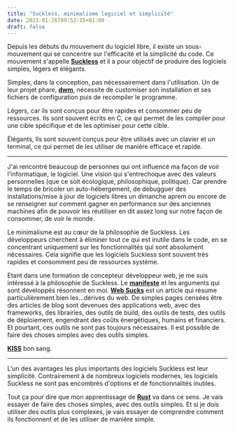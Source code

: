 ```yaml
---
title: "Suckless, minimalisme logiciel et simplicité"
date: 2023-01-26T09:52:15+01:00
draft: false
---
```


Depuis les débuts du mouvement du logiciel libre, il existe un sous-mouvement qui se concentre sur l'efficacité et la simplicité du code. Ce mouvement s'appelle [**Suckless**](https://suckless.org/) et il a pour objectif de produire des logiciels simples, légers et élégants.

Simples, dans la conception, pas nécessairement dans l'utilisation. Un de leur projet phare, [**dwm**](https://dwm.suckless.org/), nécessite de customiser son installation et ses fichiers de configuration puis de recompiler le programme.

Légers, car ils sont conçus pour être rapides et consommer peu de ressources. Ils sont souvent écrits en C, ce qui permet de les compiler pour une cible spécifique et de les optimiser pour cette cible.

Élégants, Ils sont souvent conçus pour être utilisés avec un clavier et un terminal, ce qui permet de les utiliser de manière efficace et rapide.

---

J'ai rencontré beaucoup de personnes qui ont influencé ma façon de voir l'informatique, le logiciel. Une vision qui s'entrechoque avec des valeurs personnelles (que ce soit écologique, philosophique, politique). Car prendre le temps de bricoler un auto-hébergement, de debugguer des installations/mise à jour de logiciels libres un dimanche aprem ou encore de se renseigner sur comment gagner en performance sur des anciennes machines afin de pouvoir les réutiliser en dit assez long sur notre façon de consommer, de voir le monde.

Le minimalisme est au cœur de la philosophie de Suckless. Les développeurs cherchent à éliminer tout ce qui est inutile dans le code, en se concentrant uniquement sur les fonctionnalités qui sont absolument nécessaires. Cela signifie que les logiciels Suckless sont souvent très rapides et consomment peu de ressources système.

Etant dans une formation de concepteur développeur web, je me suis intéressé à la philosophie de Suckless. Le [**manifeste**](https://suckless.org/philosophy/) et les arguments qui sont développés résonnent en moi. [**Web Sucks**](https://suckless.org/sucks/web/) est un article qui résume particulièrement bien les...dérives du web. De simples pages censées être des articles de blog sont devenues des applications web, avec des frameworks, des librairies, des outils de build, des outils de tests, des outils de déploiement, engendrant des coûts énergétiques, humains et financiers. Et pourtant, ces outils ne sont pas toujours nécessaires. Il est possible de faire des choses simples avec des outils simples.

[**KISS**](https://en.wikipedia.org/wiki/KISS_principle) bon sang.

---

L'un des avantages les plus importants des logiciels Suckless est leur simplicité. Contrairement à de nombreux logiciels modernes, les logiciels Suckless ne sont pas encombrés d'options et de fonctionnalités inutiles.

Tout ça pour dire que mon apprentissage de [**Rust**](https://www.rust-lang.org/fr) va dans ce sens. Je vais essayer de faire des choses simples, avec des outils simples. Et si je dois utiliser des outils plus complexes, je vais essayer de comprendre comment ils fonctionnent et de les utiliser de manière simple.
